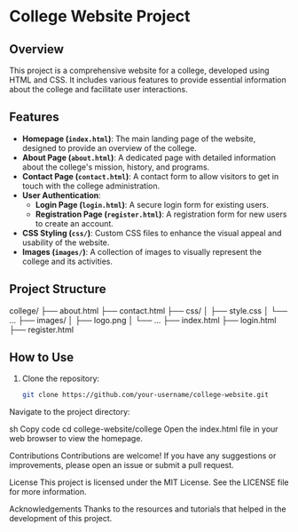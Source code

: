 # College Website Project

## Overview

This project is a comprehensive website for a college, developed using HTML and CSS. It includes various features to provide essential information about the college and facilitate user interactions.

## Features

- **Homepage (`index.html`)**: The main landing page of the website, designed to provide an overview of the college.
- **About Page (`about.html`)**: A dedicated page with detailed information about the college's mission, history, and programs.
- **Contact Page (`contact.html`)**: A contact form to allow visitors to get in touch with the college administration.
- **User Authentication**:
  - **Login Page (`login.html`)**: A secure login form for existing users.
  - **Registration Page (`register.html`)**: A registration form for new users to create an account.
- **CSS Styling (`css/`)**: Custom CSS files to enhance the visual appeal and usability of the website.
- **Images (`images/`)**: A collection of images to visually represent the college and its activities.

## Project Structure
college/
├── about.html
├── contact.html
├── css/
│ ├── style.css
│ └── ...
├── images/
│ ├── logo.png
│ └── ...
├── index.html
├── login.html
├── register.html

## How to Use

1. Clone the repository:
   ```sh
   git clone https://github.com/your-username/college-website.git
Navigate to the project directory:

sh
Copy code
cd college-website/college
Open the index.html file in your web browser to view the homepage.

Contributions
Contributions are welcome! If you have any suggestions or improvements, please open an issue or submit a pull request.

License
This project is licensed under the MIT License. See the LICENSE file for more information.

Acknowledgements
Thanks to the resources and tutorials that helped in the development of this project.
